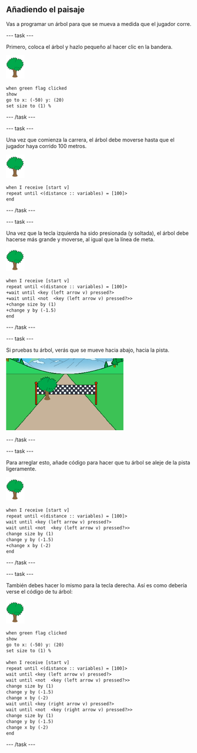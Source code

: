 ## Añadiendo el paisaje

Vas a programar un árbol para que se mueva a medida que el jugador corre.

--- task ---

Primero, coloca el árbol y hazlo pequeño al hacer clic en la bandera.

![objeto árbol](images/tree-sprite.png)

```blocks3
when green flag clicked
show
go to x: (-50) y: (20)
set size to (1) %
```

--- /task ---


--- task ---

Una vez que comienza la carrera, el árbol debe moverse hasta que el jugador haya corrido 100 metros.

![objeto árbol](images/tree-sprite.png)

```blocks3
when I receive [start v]
repeat until <(distance :: variables) = [100]>
end

```

--- /task ---

--- task ---

Una vez que la tecla izquierda ha sido presionada (y soltada), el árbol debe hacerse más grande y moverse, al igual que la línea de meta.

![objeto árbol](images/tree-sprite.png)

```blocks3
when I receive [start v]
repeat until <(distance :: variables) = [100]>
+wait until <key (left arrow v) pressed?>
+wait until <not  <key (left arrow v) pressed?>>
+change size by (1)
+change y by (-1.5)
end
```

--- /task ---

--- task ---

Si pruebas tu árbol, verás que se mueve hacia abajo, hacia la pista.

![árbol movido a la pista](images/sprint-tree-bug.png)

--- /task ---

--- task ---

Para arreglar esto, añade código para hacer que tu árbol se aleje de la pista ligeramente.

![objeto árbol](images/tree-sprite.png)

```blocks3
when I receive [start v]
repeat until <(distance :: variables) = [100]>
wait until <key (left arrow v) pressed?>
wait until <not  <key (left arrow v) pressed?>>
change size by (1)
change y by (-1.5)
+change x by (-2)
end
```

--- /task ---

--- task ---

También debes hacer lo mismo para la tecla derecha. Así es como debería verse el código de tu árbol:

![objeto árbol](images/tree-sprite.png)

```blocks3
when green flag clicked
show
go to x: (-50) y: (20)
set size to (1) %

when I receive [start v]
repeat until <(distance :: variables) = [100]>
wait until <key (left arrow v) pressed?>
wait until <not  <key (left arrow v) pressed?>>
change size by (1)
change y by (-1.5)
change x by (-2)
wait until <key (right arrow v) pressed?>
wait until <not  <key (right arrow v) pressed?>>
change size by (1)
change y by (-1.5)
change x by (-2)
end
```

--- /task ---

